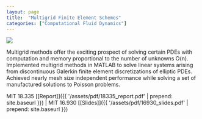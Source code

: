 ```yaml
---
layout: page
title:  "Multigrid Finite Element Schemes"
categories: ["Computational Fluid Dynamics"]
---
```


<img src="{{ '/assets/img/multigrid_proj.png' | prepend: site.baseurl }}" id="proj-img">

Multigrid methods offer the exciting prospect of solving certain PDEs with computation and memory proportional to the number of unknowns O(n). Implemented multigrid methods in MATLAB to solve linear systems arising from discontinuous Galerkin finite element discretizations of elliptic PDEs. Achieved nearly mesh size independent performance while solving a set of manufactured solutions to Poisson problems. 

MIT 18.335 [[Report]]({{ '/assets/pdf/18335_report.pdf' | prepend: site.baseurl }})   \| MIT 16.930 [[Slides]]({{ '/assets/pdf/16930_slides.pdf' | prepend: site.baseurl }})
<br><br>

